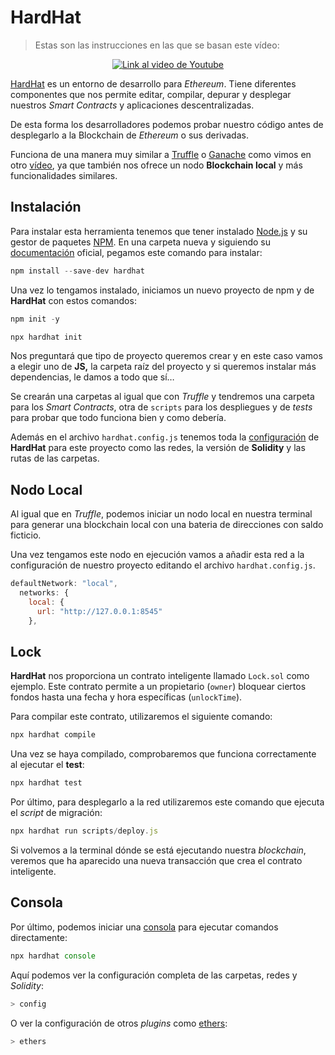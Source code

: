# HardHat

> Estas son las instrucciones en las que se basan este vídeo:

<p align="center">
  <a href="https://www.youtube.com/watch?v=sFnoDAWJ9oY">
    <img src="https://img.youtube.com/vi/sFnoDAWJ9oY/hqdefault.jpg" alt="Link al video de Youtube">
  </a>
</p>

[HardHat](https://hardhat.org/) es un entorno de desarrollo para _Ethereum_. Tiene diferentes componentes que nos permite editar, compilar, depurar y desplegar nuestros _Smart Contracts_ y aplicaciones descentralizadas.

De esta forma los desarrolladores podemos probar nuestro código antes de desplegarlo a la Blockchain de _Ethereum_ o sus derivadas.

Funciona de una manera muy similar a [Truffle](https://trufflesuite.com/) o [Ganache](https://trufflesuite.com/ganache/) como vimos en otro [vídeo](https://youtu.be/GPtu2sfh1Q4?feature=shared), ya que también nos ofrece un nodo **Blockchain local** y más funcionalidades similares.

## Instalación

Para instalar esta herramienta tenemos que tener instalado [Node.js](https://nodejs.org/en) y su gestor de paquetes [NPM](https://www.npmjs.com/). En una carpeta nueva y siguiendo su [documentación](https://hardhat.org/hardhat-runner/docs/getting-started#installation) oficial, pegamos este comando para instalar:

```jsx
npm install --save-dev hardhat
```

Una vez lo tengamos instalado, iniciamos un nuevo proyecto de npm y de **HardHat** con estos comandos:

```jsx
npm init -y

npx hardhat init
```

Nos preguntará que tipo de proyecto queremos crear y en este caso vamos a elegir uno de **JS,** la carpeta raíz del proyecto y si queremos instalar más dependencias, le damos a todo que sí…

Se crearán una carpetas al igual que con _Truffle_ y tendremos una carpeta para los _Smart Contracts_, otra de `scripts` para los despliegues y de _tests_ para probar que todo funciona bien y como debería.

Además en el archivo `hardhat.config.js` tenemos toda la [configuración](https://hardhat.org/hardhat-runner/docs/config) de **HardHat** para este proyecto como las redes, la versión de **Solidity** y las rutas de las carpetas.

## Nodo Local

Al igual que en _Truffle_, podemos iniciar un nodo local en nuestra terminal para generar una blockchain local con una bateria de direcciones con saldo ficticio.

Una vez tengamos este nodo en ejecución vamos a añadir esta red a la configuración de nuestro proyecto editando el archivo `hardhat.config.js`.

```jsx
defaultNetwork: "local",
  networks: {
    local: {
      url: "http://127.0.0.1:8545"
    },
```

## Lock

**HardHat** nos proporciona un contrato inteligente llamado `Lock.sol` como ejemplo. Este contrato permite a un propietario (`owner`) bloquear ciertos fondos hasta una fecha y hora específicas (`unlockTime`).

Para compilar este contrato, utilizaremos el siguiente comando:

```jsx
npx hardhat compile
```

Una vez se haya compilado, comprobaremos que funciona correctamente al ejecutar el **test**:

```jsx
npx hardhat test
```

Por último, para desplegarlo a la red utilizaremos este comando que ejecuta el _script_ de migración:

```jsx
npx hardhat run scripts/deploy.js
```

Si volvemos a la terminal dónde se está ejecutando nuestra _blockchain_, veremos que ha aparecido una nueva transacción que crea el contrato inteligente.

## Consola

Por último, podemos iniciar una [consola](https://hardhat.org/hardhat-runner/docs/guides/hardhat-console) para ejecutar comandos directamente:

```jsx
npx hardhat console
```

Aquí podemos ver la configuración completa de las carpetas, redes y _Solidity_:

```jsx
> config
```

O ver la configuración de otros _plugins_ como [ethers](https://docs.ethers.org/v6/):

```jsx
> ethers
```
